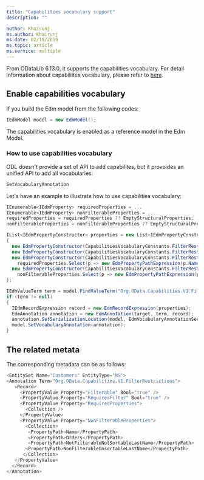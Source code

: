 ```yaml
---
title: "Capabilities vocabulary support"
description: ""

author: Khairunj
ms.author: Khairunj
ms.date: 02/19/2019
ms.topic: article
ms.service: multiple
---
```


From ODataLib 6.13.0, it supports the capabilities vocabulary. For detail information about capabiliites vocabulary, please refer to [here](https://docs.oasis-open.org/odata/odata/v4.0/errata02/os/complete/vocabularies/Org.OData.Capabilities.V1.xml).

## Enable capabilities vocabulary

If you build the Edm model from the following codes:

``` csharp
IEdmModel model = new EdmModel();
```

The capabilities vocabulary is enabled as a reference model in the Edm Model.

### How to use capabilities vocabulary

ODL doesn't provide a set of API to add capabilites, but it provoides an unified API to add all vocabularies:
 
``` csharp
SetVocabularyAnnotation
```

Let's have an example to illustrate how to use capabilities vocabulary:

``` csharp
IEnumerable<IEdmProperty> requiredProperties = ...
IEnumerable<IEdmProperty> nonFilterableProperties = ...
requiredProperties = requiredProperties ?? EmptyStructuralProperties;  
nonFilterableProperties = nonFilterableProperties ?? EmptyStructuralProperties;  

IList<IEdmPropertyConstructor> properties = new List<IEdmPropertyConstructor>  
{  
  new EdmPropertyConstructor(CapabilitiesVocabularyConstants.FilterRestrictionsFilterable, new EdmBooleanConstant(isFilterable)),
  new EdmPropertyConstructor(CapabilitiesVocabularyConstants.FilterRestrictionsRequiresFilter, new EdmBooleanConstant(isRequiresFilter)),
  new EdmPropertyConstructor(CapabilitiesVocabularyConstants.FilterRestrictionsRequiredProperties, new EdmCollectionExpression(
	requiredProperties.Select(p => new EdmPropertyPathExpression(p.Name)).ToArray())),
  new EdmPropertyConstructor(CapabilitiesVocabularyConstants.FilterRestrictionsNonFilterableProperties, new EdmCollectionExpression(
    nonFilterableProperties.Select(p => new EdmPropertyPathExpression(p.Name)).ToArray()))
}; 

IEdmValueTerm term = model.FindValueTerm("Org.OData.Capabilities.V1.FilterRestrictions");  
if (term != null)  
{  
  IEdmRecordExpression record = new EdmRecordExpression(properties);  
  EdmAnnotation annotation = new EdmAnnotation(target, term, record);  
  annotation.SetSerializationLocation(model, EdmVocabularyAnnotationSerializationLocation.Inline);  
  model.SetVocabularyAnnotation(annotation);  
}  
```

## The related metata

The corresponding metadata can be as follows:

``` csharp
<EntitySet Name="Customers" EntityType="NS"> 
<Annotation Term="Org.OData.Capabilities.V1.FilterRestrictions">
   <Record>  
	 <PropertyValue Property="Filterable" Bool="true" />
	 <PropertyValue Property="RequiresFilter" Bool="true" />
	 <PropertyValue Property="RequiredProperties">
	   <Collection />
	 </PropertyValue> 
	 <PropertyValue Property="NonFilterableProperties">
	   <Collection>  
		<PropertyPath>Name</PropertyPath>
		<PropertyPath>Orders</PropertyPath>
		<PropertyPath>NotFilterableNotSortableLastName</PropertyPath>
	   <PropertyPath>NonFilterableUnsortableLastName</PropertyPath>
	  </Collection>
   </PropertyValue>
  </Record>
</Annotation>
```

